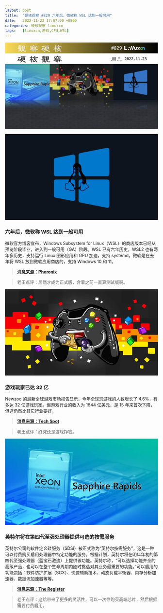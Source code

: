 ```yaml
---
layout: post
title:	"硬核观察 #829 六年后，微软称 WSL 达到一般可用"
date:	2022-11-23 17:07:00 +0800 
categories:	硬核观察 linuxcn 
tags:	[linuxcn,游戏,CPU,WSL]
---
```



![](/Asserts/Images/album/202211/23/170523s8cztn8wkkk5wc6k.jpg)


![](/Asserts/Images/album/202211/23/170535elob15ravab5nala.jpg)


### 六年后，微软称 WSL 达到一般可用


微软官方博客宣布，Windows Subsystem for Linux（WSL）的商店版本已经从预览阶段毕业，进入到一般可用（GA）阶段。WSL 已有六年历史，WSL2 也有两年多历史，支持运行 Linux 图形应用和 GPU 加速，支持 systemd。微软是在去年将 WSL 放到微软应用商店的，支持 Windows 10 和 11。



> 
> **[消息来源：Phoronix](https://www.phoronix.com/news/WSL-GA-Windows)**
> 
> 
> 



> 
> 老王点评：居然才成为正式版，合着之前一直算测试版啊。
> 
> 
> 


![](/Asserts/Images/album/202211/23/170545cun8zs7mh3fvsm53.jpg)


### 游戏玩家已达 32 亿


Newzoo 的最新全球游戏市场报告显示，今年全球玩游戏的人数增长了 4.6%，有多达 32 亿游戏玩家。但游戏行业的收入为 1844 亿美元，是 15 年来首次下降，但这仍然比其它行业要好。



> 
> **[消息来源：Tech Spot](https://www.techspot.com/news/96720-there-32-billion-gamers-2022-but-revenue-set.html)**
> 
> 
> 



> 
> 老王点评：终究还是游戏挣钱。
> 
> 
> 


![](/Asserts/Images/album/202211/23/170601m7dhdrkmtiti6p76.jpg)


### 英特尔将在第四代至强处理器提供可选的按需服务


英特尔公司的软件定义硅服务（SDSi）被正式称为“英特尔按需服务”，这是一种可以付费购买启用处理器中特定功能的服务。根据计划，英特尔将在明年年初的第四代至强处理器（蓝宝石激流）上提供该功能。英特尔称，“可以选择功能齐全的高级产品，也可以在整个生命周期内随时挑选对其业务最重要的功能。”可以启用的功能包括：软件防护扩展（SGX）、快速辅助技术、动态负载平衡器、内存分析加速器、数据流加速器等等。



> 
> **[消息来源：The Register](https://www.theregister.com/2022/11/22/intel_reveals_paid_xeon_features/)**
> 
> 
> 



> 
> 老王点评：这给带来了更多的灵活性，可以一次性购买高端芯片，然后根据需要付费启用。
> 
> 
>
